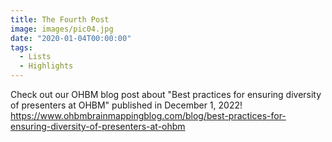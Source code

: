 ```yaml
---
title: The Fourth Post
image: images/pic04.jpg
date: "2020-01-04T00:00:00"
tags:
  - Lists
  - Highlights
---
```

Check out our OHBM blog post about "Best practices for ensuring diversity of presenters at OHBM" published in December 1, 2022!
https://www.ohbmbrainmappingblog.com/blog/best-practices-for-ensuring-diversity-of-presenters-at-ohbm
<!-- more -->

